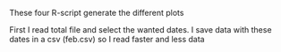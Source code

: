 These four R-script generate the different plots

First I read total file and select the wanted dates. I save data with these dates in a csv (feb.csv) so I read faster and less data
